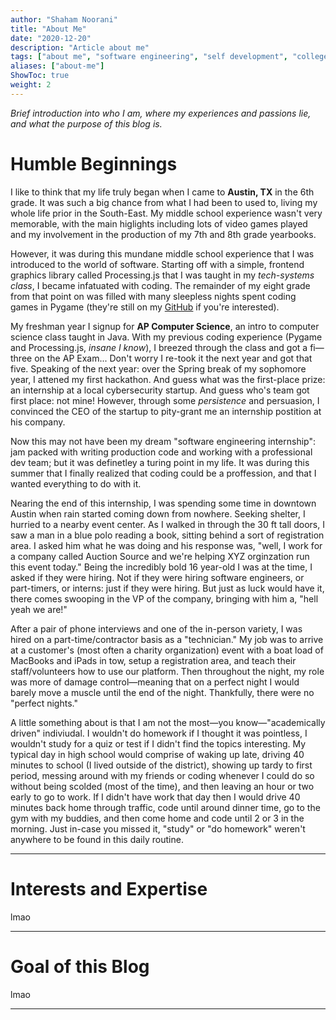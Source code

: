 ```yaml
---
author: "Shaham Noorani"
title: "About Me"
date: "2020-12-20"
description: "Article about me"
tags: ["about me", "software engineering", "self development", "college student"]
aliases: ["about-me"]
ShowToc: true
weight: 2
---
```


<!-- blurb -->
*Brief introduction into who I am, where my experiences and passions lie, and what the purpose of this blog is.*

<!--more-->

# Humble Beginnings

I like to think that my life truly began when I came to **Austin, TX** in the 6th grade. It was such a big chance from what I had been to used to, living my whole life prior in the South-East. My middle school experience wasn't very memorable, with the main higlights including lots of video games played and my involvement in the production of my 7th and 8th grade yearbooks. 

However, it was during this mundane middle school experience that I was introduced to the world of software. Starting off with a simple, frontend graphics library called Processing.js that I was taught in my *tech-systems class*, I became infatuated with coding. The remainder of my eight grade from that point on was filled with many sleepless nights spent coding games in Pygame (they're still on my [GitHub](https://github.com/shaham-noorani) if you're interested). 

My freshman year I signup for **AP Computer Science**, an intro to computer science class taught in Java. With my previous coding experience (Pygame and Processing.js, *insane I know*), I breezed through the class and got a fi—three on the AP Exam... Don't worry I re-took it the next year and got that five. Speaking of the next year: over the Spring break of my sophomore year, I attened my first hackathon. And guess what was the first-place prize: an internship at a local cybersecurity startup. And guess who's team got first place: not mine! However, through some *persistence* and persuasion, I convinced the CEO of the startup to pity-grant me an internship postition at his company. 

Now this may not have been my dream "software engineering internship": jam packed with writing production code and working with a professional dev team; but it was definetley a turing point in my life. It was during this summer that I finally realized that coding could be a proffession, and that I wanted everything to do with it.

Nearing the end of this internship, I was spending some time in downtown Austin when rain started coming down from nowhere. Seeking shelter, I hurried to a nearby event center. As I walked in through the 30 ft tall doors, I saw a man in a blue polo reading a book, sitting behind a sort of registration area. I asked him what he was doing and his response was, "well, I work for a company called Auction Source and we're helping XYZ orginzation run this event today." Being the incredibly bold 16 year-old I was at the time, I asked if they were hiring. Not if they were hiring software engineers, or part-timers, or interns: just if they were hiring. But just as luck would have it, there comes swooping in the VP of the company, bringing with him a, "hell yeah we are!"

After a pair of phone interviews and one of the in-person variety, I was hired on a part-time/contractor basis as a "technician." My job was to arrive at a customer's (most often a charity organization) event with a boat load of MacBooks and iPads in tow, setup a registration area, and teach their staff/volunteers how to use our platform. Then throughout the night, my role was more of damage control—meaning that on a perfect night I would barely move a muscle until the end of the night. Thankfully, there were no "perfect nights."

A little something about is that I am not the most—you know—"academically driven" indiviudal. I wouldn't do homework if I thought it was pointless, I wouldn't study for a quiz or test if I didn't find the topics interesting. My typical day in high school would comprise of waking up late, driving 40 minutes to school (I lived outside of the district), showing up tardy to first period, messing around with my friends or coding whenever I could do so without being scolded (most of the time), and then leaving an hour or two early to go to work. If I didn't have work that day then I would drive 40 minutes back home through traffic, code until around dinner time, go to the gym with my buddies, and then come home and code until 2 or 3 in the morning. Just in-case you missed it, "study" or "do homework" weren't anywhere to be found in this daily routine.  

---

# Interests and Expertise

lmao

---

# Goal of this Blog

lmao

---
